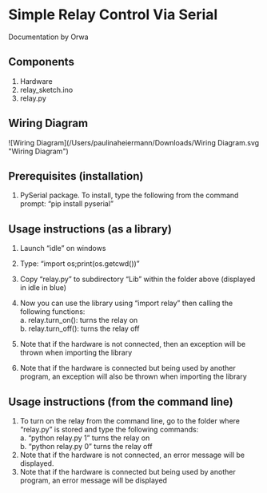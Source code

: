 # **Simple Relay Control Via Serial**
Documentation by Orwa

## **Components**
1. Hardware
1. relay_sketch.ino
1. relay.py

## **Wiring Diagram**
![Wiring Diagram](/Users/paulinaheiermann/Downloads/Wiring Diagram.svg "Wiring Diagram")

## **Prerequisites (installation)**
1. PySerial package. To install, type the following from the command prompt:
 “pip install pyserial”

## **Usage instructions (as a library)**
1. Launch “idle” on windows
1. Type: “import os;print(os.getcwd())”
 
1. Copy “relay.py” to subdirectory “Lib” within the folder above (displayed in idle in blue)
1. Now you can use the library using “import relay” then calling the following functions:  
a. relay.turn_on(): turns the relay on  
b. relay.turn_off(): turns the relay off
1. Note that if the hardware is not connected, then an exception will be thrown when importing the library
1. Note that if the hardware is connected but being used by another program, an exception will also be thrown when importing the library

## **Usage instructions (from the command line)**
1. To turn on the relay from the command line, go to the folder where “relay.py” is stored and type the following commands:  
a.	“python relay.py 1” turns the relay on  
b.	“python relay.py 0” turns the relay off
1. Note that if the hardware is not connected, an error message will be displayed.
1. Note that if the hardware is connected but being used by another program, an error message will be displayed

